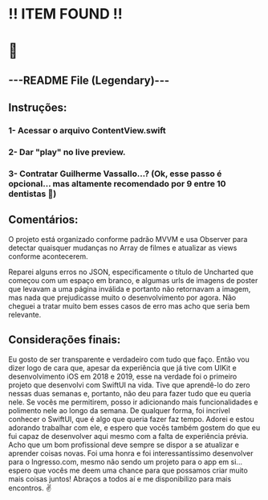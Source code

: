 #     !! ITEM FOUND !!
#                📄
## ---README File (Legendary)---

##  Instruções:

### 1- Acessar o arquivo ContentView.swift
### 2- Dar "play" no live preview.
### 3- Contratar Guilherme Vassallo...? (Ok, esse passo é opcional... mas altamente recomendado por 9 entre 10 dentistas 👀)

## Comentários:

O projeto está organizado conforme padrão MVVM e usa Observer para detectar quaisquer mudanças no Array de filmes e atualizar as views conforme acontecerem.

Reparei alguns erros no JSON, especificamente o título de Uncharted que começou com um espaço em branco, e algumas urls de imagens de poster que levavam a uma página inválida e portanto não retornavam a imagem, mas nada que prejudicasse muito o desenvolvimento por agora. Não cheguei a tratar muito bem esses casos de erro mas acho que seria bem relevante.

## Considerações finais:

Eu gosto de ser transparente e verdadeiro com tudo que faço. Então vou dizer logo de cara que, apesar da experiência que já tive com UIKit e desenvolvimento iOS em 2018 e 2019, esse na verdade foi o primeiro projeto que desenvolvi com SwiftUI na vida. Tive que aprendê-lo do zero nessas duas semanas e, portanto, não deu para fazer tudo que eu queria nele. Se vocês me permitirem, posso ir adicionando mais funcionalidades e polimento nele ao longo da semana.
De qualquer forma, foi incrível conhecer o SwiftUI, que é algo que queria fazer faz tempo. Adorei e estou adorando trabalhar com ele, e espero que vocês também gostem do que eu fui capaz de desenvolver aqui mesmo com a falta de experiência prévia. Acho que um bom profissional deve sempre se dispor a se atualizar e aprender coisas novas.
Foi uma honra e foi interessantíssimo desenvolver para o Ingresso.com, mesmo não sendo um projeto para o app em si... espero que vocês me deem uma chance para que possamos criar muito mais coisas juntos! Abraços a todos aí e me disponibilizo para mais encontros. ✌️

